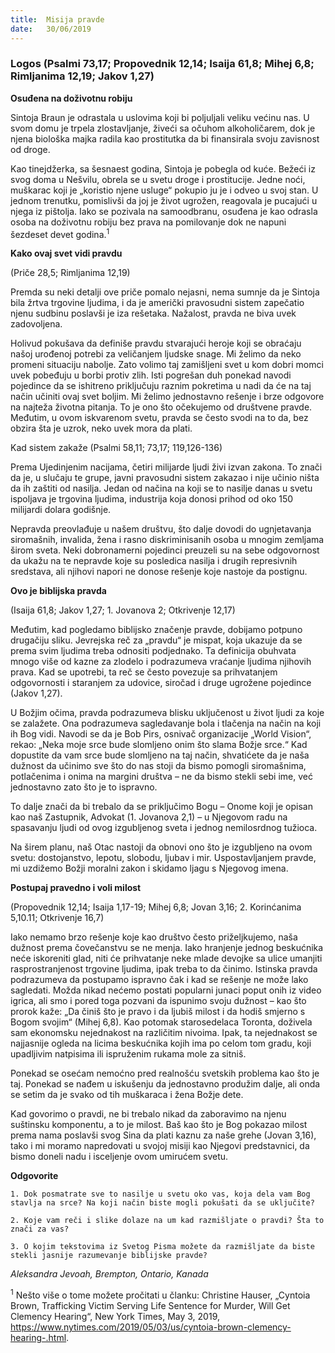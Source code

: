 ```yaml
---
title:  Misija pravde
date:   30/06/2019
---
```


### Logos (Psalmi 73,17; Propovednik 12,14; Isaija 61,8; Mihej 6,8; Rimljanima 12,19; Jakov 1,27)

**Osuđena na doživotnu robiju**

Sintoja Braun je odrastala u uslovima koji bi poljuljali veliku većinu nas. U svom domu je trpela zlostavljanje, živeći sa očuhom alkoholičarem, dok je njena biološka majka radila kao prostitutka da bi finansirala svoju zavisnost od droge.

Kao tinejdžerka, sa šesnaest godina, Sintoja je pobegla od kuće. Bežeći iz svog doma u Nešvilu, obrela se u svetu droge i prostitucije. Jedne noći, muškarac koji je „koristio njene usluge“ pokupio ju je i odveo u svoj stan. U jednom trenutku, pomislivši da joj je život ugrožen, reagovala je pucajući u njega iz pištolja. Iako se pozivala na samoodbranu, osuđena je kao odrasla osoba na doživotnu robiju bez prava na pomilovanje dok ne napuni šezdeset devet godina.<sup>1</sup>

**Kako ovaj svet vidi pravdu**

(Priče 28,5; Rimljanima 12,19)

Premda su neki detalji ove priče pomalo nejasni, nema sumnje da je Sintoja bila žrtva trgovine ljudima, i da je američki pravosudni sistem zapečatio njenu sudbinu poslavši je iza rešetaka. Nažalost, pravda ne biva uvek zadovoljena.

Holivud pokušava da definiše pravdu stvarajući heroje koji se obraćaju našoj urođenoj potrebi za veličanjem ljudske snage. Mi želimo da neko promeni situaciju nabolje. Zato volimo taj zamišljeni svet u kom dobri momci uvek pobeđuju u borbi protiv zlih. Isti pogrešan duh ponekad navodi pojedince da se ishitreno priključuju raznim pokretima u nadi da će na taj način učiniti ovaj svet boljim. Mi želimo jednostavno rešenje i brze odgovore na najteža životna pitanja. To je ono što očekujemo od društvene pravde. Međutim, u ovom iskvarenom svetu, pravda se često svodi na to da, bez obzira šta je uzrok, neko uvek mora da plati.

Kad sistem zakaže (Psalmi 58,11; 73,17; 119,126-136)

Prema Ujedinjenim nacijama, četiri milijarde ljudi živi izvan zakona. To znači da je, u slučaju te grupe, javni pravosudni sistem zakazao i nije učinio ništa da ih zaštiti od nasilja. Jedan od načina na koji se to nasilje danas u svetu ispoljava je trgovina ljudima, industrija koja donosi prihod od oko 150 milijardi dolara godišnje.

Nepravda preovlađuje u našem društvu, što dalje dovodi do ugnjetavanja siromašnih, invalida, žena i rasno diskriminisanih osoba u mnogim zemljama širom sveta. Neki dobronamerni pojedinci preuzeli su na sebe odgovornost da ukažu na te nepravde koje su posledica nasilja i drugih represivnih sredstava, ali njihovi napori ne donose rešenje koje nastoje da postignu.

**Ovo je biblijska pravda**

(Isaija 61,8; Jakov 1,27; 1. Jovanova 2; Otkrivenje 12,17)

Međutim, kad pogledamo biblijsko značenje pravde, dobijamo potpuno drugačiju sliku. Jevrejska reč za „pravdu“ je mispat, koja ukazuje da se prema svim ljudima treba odnositi podjednako. Ta definicija obuhvata mnogo više od kazne za zlodelo i podrazumeva vraćanje ljudima njihovih prava. Kad se upotrebi, ta reč se često povezuje sa prihvatanjem odgovornosti i staranjem za udovice, siročad i druge ugrožene pojedince (Jakov 1,27).

U Božjim očima, pravda podrazumeva blisku uključenost u život ljudi za koje se zalažete. Ona podrazumeva sagledavanje bola i tlačenja na način na koji ih Bog vidi. Navodi se da je Bob Pirs, osnivač organizacije „World Vision“, rekao: „Neka moje srce bude slomljeno onim što slama Božje srce.“ Kad dopustite da vam srce bude slomljeno na taj način, shvatićete da je naša dužnost da učinimo sve što do nas stoji da bismo pomogli siromašnima, potlačenima i onima na margini društva – ne da bismo stekli sebi ime, već jednostavno zato što je to ispravno.

To dalje znači da bi trebalo da se priključimo Bogu – Onome koji je opisan kao naš Zastupnik, Advokat (1. Jovanova 2,1) – u Njegovom radu na spasavanju ljudi od ovog izgubljenog sveta i jednog nemilosrdnog tužioca.

Na širem planu, naš Otac nastoji da obnovi ono što je izgubljeno na ovom svetu: dostojanstvo, lepotu, slobodu, ljubav i mir. Uspostavljanjem pravde, mi uzdižemo Božji moralni zakon i skidamo ljagu s Njegovog imena.

**Postupaj pravedno i voli milost**

(Propovednik 12,14; Isaija 1,17-19; Mihej 6,8; Jovan 3,16; 2. Korinćanima 5,10.11; Otkrivenje 16,7)

Iako nemamo brzo rešenje koje kao društvo često priželjkujemo, naša dužnost prema čovečanstvu se ne menja. Iako hranjenje jednog beskućnika neće iskoreniti glad, niti će prihvatanje neke mlade devojke sa ulice umanjiti rasprostranjenost trgovine ljudima, ipak treba to da činimo. Istinska pravda podrazumeva da postupamo ispravno čak i kad se rešenje ne može lako sagledati. Možda nikad nećemo postati popularni junaci poput onih iz video igrica, ali smo i pored toga pozvani da ispunimo svoju dužnost – kao što prorok kaže: „Da činiš što je pravo i da ljubiš milost i da hodiš smjerno s Bogom svojim“ (Mihej 6,8). Kao potomak starosedelaca Toronta, doživela sam ekonomsku nejednakost na različitim nivoima. Ipak, ta nejednakost se najjasnije ogleda na licima beskućnika kojih ima po celom tom gradu, koji upadljivim natpisima ili ispruženim rukama mole za sitniš.

Ponekad se osećam nemoćno pred realnošću svetskih problema kao što je taj. Ponekad se nađem u iskušenju da jednostavno produžim dalje, ali onda se setim da je svako od tih muškaraca i žena Božje dete.

Kad govorimo o pravdi, ne bi trebalo nikad da zaboravimo na njenu suštinsku komponentu, a to je milost. Baš kao što je Bog pokazao milost prema nama poslavši svog Sina da plati kaznu za naše grehe (Jovan 3,16), tako i mi moramo napredovati u svojoj misiji kao Njegovi predstavnici, da bismo doneli nadu i isceljenje ovom umirućem svetu.

**Odgovorite**

`1.	Dok posmatrate sve to nasilje u svetu oko vas, koja dela vam Bog stavlja na srce? Na koji način biste mogli pokušati da se uključite?`

`2.	Koje vam reči i slike dolaze na um kad razmišljate o pravdi? Šta to znači za vas?`

`3.	O kojim tekstovima iz Svetog Pisma možete da razmišljate da biste stekli jasnije razumevanje biblijske pravde?`

*Aleksandra Jevoah, Brempton, Ontario, Kanada*

<sup>1</sup> Nešto više o tome možete pročitati u članku: Christine Hauser, „Cyntoia Brown, Trafficking Victim Serving Life Sentence for Murder, Will Get Clemency Hearing“, New York Times, May 3, 2019, https://www.nytimes.com/2019/05/03/us/cyntoia-brown-clemency-hearing-.html.
